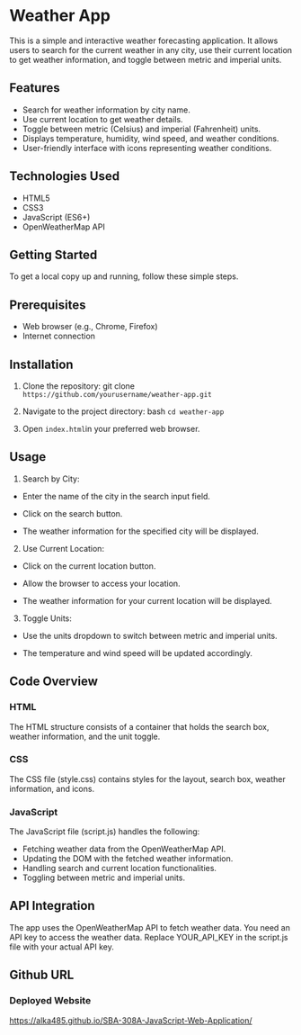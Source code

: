 # Weather App
This is a simple and interactive weather forecasting application. It allows users to search for the current weather in any city, use their current location to get weather information, and toggle between metric and imperial units.

## Features
 * Search for weather information by city name.
 * Use current location to get weather details.
 * Toggle between metric (Celsius) and imperial (Fahrenheit) units.
 *  Displays temperature, humidity, wind speed, and weather conditions.
 *  User-friendly interface with icons representing weather conditions.

## Technologies Used
 * HTML5
 * CSS3
 * JavaScript (ES6+)
 * OpenWeatherMap API

## Getting Started
To get a local copy up and running, follow these simple steps.

## Prerequisites
* Web browser (e.g., Chrome, Firefox)
* Internet connection

## Installation
 1. Clone the repository: git clone `https://github.com/yourusername/weather-app.git`

2. Navigate to the project directory:
bash
`cd weather-app`

3. Open `index.html`in your preferred web browser.

## Usage

1. Search by City:

* Enter the name of the city in the search input field.

* Click on the search button.

* The weather information for the specified city will be displayed.

2. Use Current Location:

* Click on the current location button.

* Allow the browser to access your location.

* The weather information for your current location will be displayed.

3. Toggle Units:

* Use the units dropdown to switch between metric and imperial units.

* The temperature and wind speed will be updated accordingly.

## Code Overview

### HTML
The HTML structure consists of a container that holds the search box, weather information, and the unit toggle.

### CSS
The CSS file (style.css) contains styles for the layout, search box, weather information, and icons.

### JavaScript
The JavaScript file (script.js) handles the following:

* Fetching weather data from the OpenWeatherMap API.
* Updating the DOM with the fetched weather information.
* Handling search and current location functionalities.
* Toggling between metric and imperial units.

## API Integration
The app uses the OpenWeatherMap API to fetch weather data. You need an API key to access the weather data. Replace YOUR_API_KEY in the script.js file with your actual API key.

## Github URL

### Deployed Website
 https://alka485.github.io/SBA-308A-JavaScript-Web-Application/